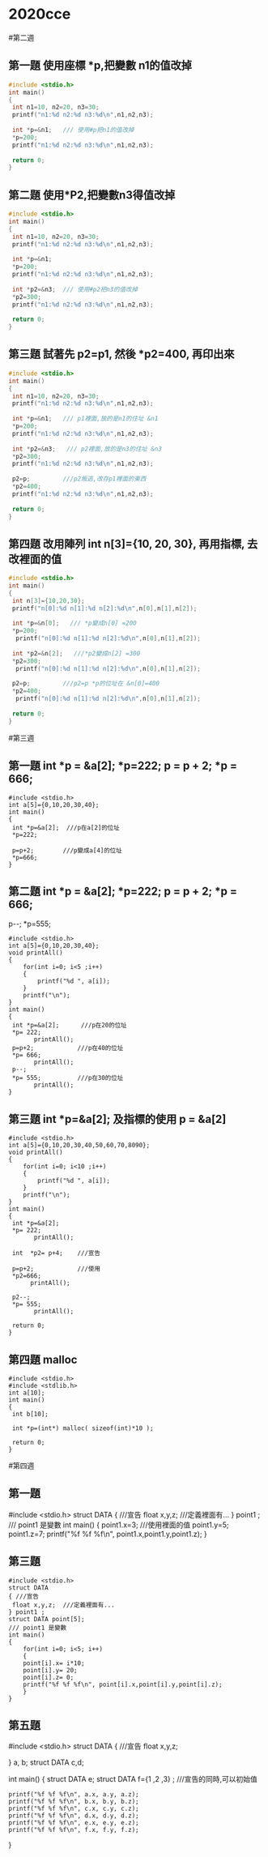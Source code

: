 # 2020cce

#第二週

## 第一題 使用座標 *p,把變數 n1的值改掉
```C
#include <stdio.h>
int main()
{
 int n1=10, n2=20, n3=30;
 printf("n1:%d n2:%d n3:%d\n",n1,n2,n3);
 
 int *p=&n1;   /// 使用#p把n1的值改掉
 *p=200;
 printf("n1:%d n2:%d n3:%d\n",n1,n2,n3);
 
 return 0;
}
```
## 第二題  使用*P2,把變數n3得值改掉
```C
#include <stdio.h>
int main()
{
 int n1=10, n2=20, n3=30;
 printf("n1:%d n2:%d n3:%d\n",n1,n2,n3);
 
 int *p=&n1; 
 *p=200;
 printf("n1:%d n2:%d n3:%d\n",n1,n2,n3);
 
 int *p2=&n3;  /// 使用#p2把n3的值改掉
 *p2=300;
 printf("n1:%d n2:%d n3:%d\n",n1,n2,n3);
 
 return 0;
}
```
## 第三題 試著先 p2=p1, 然後 *p2=400, 再印出來
```c
#include <stdio.h>
int main()
{
 int n1=10, n2=20, n3=30;
 printf("n1:%d n2:%d n3:%d\n",n1,n2,n3);
 
 int *p=&n1;   /// p1裡面,放的是n1的住址 &n1
 *p=200;
 printf("n1:%d n2:%d n3:%d\n",n1,n2,n3);
 
 int *p2=&n3;   /// p2裡面,放的是n3的住址 &n3
 *p2=300;
 printf("n1:%d n2:%d n3:%d\n",n1,n2,n3);
 
 p2=p;         ///p2叛逃,改存p1裡面的東西
 *p2=400;
 printf("n1:%d n2:%d n3:%d\n",n1,n2,n3);
 
 return 0;
}
```
## 第四題 改用陣列 int n[3]={10, 20, 30}, 再用指標, 去改裡面的值
```c
#include <stdio.h>
int main()
{
 int n[3]={10,20,30};
 printf("n[0]:%d n[1]:%d n[2]:%d\n",n[0],n[1],n[2]);
 
 int *p=&n[0];   /// *p變成n[0] =200
 *p=200;
  printf("n[0]:%d n[1]:%d n[2]:%d\n",n[0],n[1],n[2]);
 
 int *p2=&n[2];   ///*p2變成n[2] =300
 *p2=300;
  printf("n[0]:%d n[1]:%d n[2]:%d\n",n[0],n[1],n[2]);
 
 p2=p;         ///p2=p *p的位址在 &n[0]=400
 *p2=400;
  printf("n[0]:%d n[1]:%d n[2]:%d\n",n[0],n[1],n[2]);
 
 return 0;
}
```
#第三週

## 第一題  int *p = &a[2]; *p=222; p = p + 2; *p = 666;
```
#include <stdio.h>
int a[5]={0,10,20,30,40};
int main()
{
 int *p=&a[2];  ///p在a[2]的位址
 *p=222;

 p=p+2;        ///p變成a[4]的位址
 *p=666;
}
```
## 第二題  int *p = &a[2]; *p=222; p = p + 2; *p = 666;
p--; *p=555;
```
#include <stdio.h>
int a[5]={0,10,20,30,40};
void printAll()
{
    for(int i=0; i<5 ;i++)
    {
        printf("%d ", a[i]);
    }
    printf("\n");
}
int main()
{
 int *p=&a[2];      ///p在20的位址
 *p= 222;        
       printAll();
 p=p+2;            ///p在40的位址
 *p= 666;
       printAll();
 p--;
 *p= 555;          ///p在30的位址
       printAll();
}

```
## 第三題 int *p=&a[2]; 及指標的使用 p = &a[2] 
```
#include <stdio.h>
int a[5]={0,10,20,30,40,50,60,70,8090};
void printAll()
{
    for(int i=0; i<10 ;i++)
    {
        printf("%d ", a[i]);
    }
    printf("\n");
}
int main()
{
 int *p=&a[2];      
 *p= 222;        
       printAll();
       
 int  *p2= p+4;    ///宣告
 
 p=p+2;            ///使用
 *p2=666;
      printAll();
 
 p2--;
 *p= 555;         
       printAll();
       
 return 0;      
}
```

## 第四題  malloc
```
#include <stdio.h>
#include <stdlib.h>
int a[10];
int main()
{
 int b[10];

 int *p=(int*) malloc( sizeof(int)*10 );  

 return 0;
}
```
#第四週

## 第一題
#include <stdio.h>
struct DATA
{ ///宣告
 float x,y,z;  ///定義裡面有...
} point1 ;
/// point1 是變數
int main()
{
    point1.x=3; ///使用裡面的值
    point1.y=5;
    point1.z=7;
    printf("%f %f %f\n", point1.x,point1.y,point1.z);
}

## 第三題
```
#include <stdio.h>
struct DATA
{ ///宣告
 float x,y,z;  ///定義裡面有...
} point1 ;
struct DATA point[5];
/// point1 是變數
int main()
{
    for(int i=0; i<5; i++)
    {
    point[i].x= i*10;
    point[i].y= 20;
    point[i].z= 0;
    printf("%f %f %f\n", point[i].x,point[i].y,point[i].z);
    }
}
```
## 第五題
#include <stdio.h>
struct DATA
{ ///宣告
 float x,y,z;

} a, b;
struct DATA c,d;

int main()
{
    struct DATA e;
    struct DATA f={1 ,2 ,3} ; ///宣告的同時,可以初始值

    printf("%f %f %f\n", a.x, a.y, a.z);
    printf("%f %f %f\n", b.x, b.y, b.z);
    printf("%f %f %f\n", c.x, c.y, c.z);
    printf("%f %f %f\n", d.x, d.y, d.z);
    printf("%f %f %f\n", e.x, e.y, e.z);
    printf("%f %f %f\n", f.x, f.y, f.z);

}
